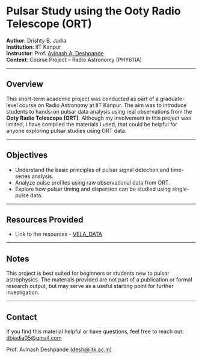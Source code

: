 # Pulsar Study using the Ooty Radio Telescope (ORT)

**Author**: Drishty B. Jadia  
**Institution**: IIT Kanpur  
**Instructor**: Prof. [Avinash A. Deshpande](https://home.iitk.ac.in/~desh/)  
**Context**: Course Project – Radio Astronomy (PHY611A)  

---

## Overview

This short-term academic project was conducted as part of a graduate-level course on Radio Astronomy at IIT Kanpur. The aim was to introduce students to hands-on pulsar data analysis using real observations from the **Ooty Radio Telescope (ORT)**. Although my involvement in this project was limited, I have compiled the materials I used, that could be helpful for anyone exploring pulsar studies using ORT data.

---

## Objectives

- Understand the basic principles of pulsar signal detection and time-series analysis.
- Analyze pulse profiles using raw observational data from ORT.
- Explore how pulsar timing and dispersion can be studied using single-pulse data.

---

## Resources Provided

- Link to the resources - [VELA_DATA](https://drive.google.com/drive/folders/1TA8C8ygCeNoEVodSt1by5nqjBKxi6Usv?usp=drive_link)

---

## Notes

This project is best suited for beginners or students new to pulsar astrophysics. The materials provided are not part of a publication or formal research output, but may serve as a useful starting point for further investigation.

---

## Contact

If you find this material helpful or have questions, feel free to reach out:  
dbjadia05@gmail.com

Prof. Avinash Deshpande (desh@iitk.ac.in)
